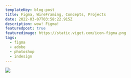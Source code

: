 ```yaml
---
templateKey: blog-post
title: Figma, WireFraming, Concepts, Projects
date: 2022-03-07T03:58:22.915Z
description: wow! Figma!
featuredpost: true
featuredimage: https://static.viget.com/icon-figma.png
tags:
  - figma
  - adobe
  - photoshop
  - indesign
---
```

![](https://static.viget.com/icon-figma.png)